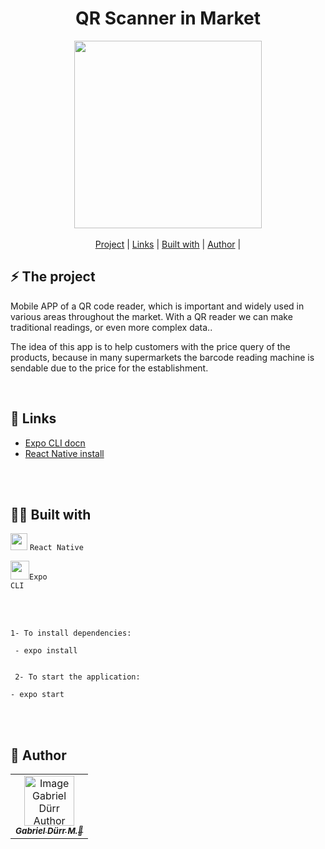 
<h1 align="center" class="line-1 anim-typewriter"> QR Scanner in Market</h1>

<div align="center">

<img align="center" src="https://media3.giphy.com/media/22qIRSAvUC7QqDKxJV/giphy.gif?cid=790b76111ebf0b63c947496dd28df6b6b8a4a73ed7dd26b1&rid=giphy.gif&ct=g" alt="" width="300px">

</div>

<br>

<div align="center"  class="links">
    <a href="#project">Project</a> |
     <a href="#links">Links</a> |
      <a href="#built_with">Built with</a> |
       <a href="#author">Author</a> |
</div>

<h2 id="project">⚡ The project  </h2>

<p> Mobile APP of a QR code reader, which is important and widely used in various areas throughout the market. With a QR reader we can make traditional readings, or even more complex data..

The idea of this app is to help customers with the price query of the products, because in many supermarkets the barcode reading machine is sendable due to the price for the establishment. </p>

<br>

<h2 id="links">🔗 Links</h2>

- <a href="https://docs.expo.dev"> Expo CLI docn</a>
- <a href="https://reactnative.dev/"> React Native install</a>


 <br><br>
<h2 id="built_with"> 🧙‍♂️ Built with</h2>

<img width="27px" src="https://img.icons8.com/color/344/react-native.png"/>  <code>React Native</code>

<img width="30px" src="https://play-lh.googleusercontent.com/algsmuhitlyCU_Yy3IU7-7KYIhCBwx5UJG4Bln-hygBjjlUVCiGo1y8W5JNqYm9WW3s"/><code>Expo CLI</code>

<br><br>



```
1- To install dependencies:

 - expo install 


 2- To start the application:

- expo start 
```
<br><br>

<h2 id = "author"> 🎨 Author</h2>
<b>

<table>
  <tr>
    <td align="center">
      <a href="https://github.com/gabriel-durr">
        <img src="https://i.imgur.com/5l2Fuzo.jpg" width="80px;" alt="Image Gabriel Dürr Author"/><br>
        <sub>
          <b><em>Gabriel Dürr M.💜</em></b>
        </sub>
      </a>
    </td>
  </tr>
</table>
